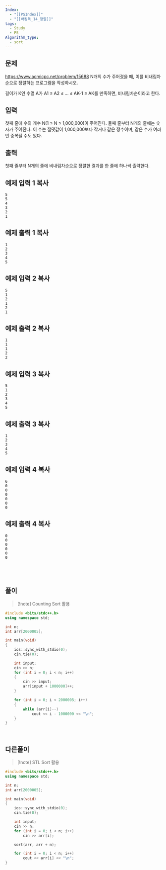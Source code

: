 ```yaml
---
Index:
  - "[[PSIndex]]"
  - "[[바킹독_14_정렬]]"
tags:
  - Study
  - PS
Algorithm_type:
  - sort
---
```


## 문제
https://www.acmicpc.net/problem/15688
N개의 수가 주어졌을 때, 이를 비내림차순으로 정렬하는 프로그램을 작성하시오.

길이가 K인 수열 A가 A1 ≤ A2 ≤ ... ≤ AK-1 ≤ AK를 만족하면, 비내림차순이라고 한다.

## 입력

첫째 줄에 수의 개수 N(1 ≤ N ≤ 1,000,000)이 주어진다. 둘째 줄부터 N개의 줄에는 숫자가 주어진다. 이 수는 절댓값이 1,000,000보다 작거나 같은 정수이며, 같은 수가 여러 번 중복될 수도 있다.

## 출력

첫째 줄부터 N개의 줄에 비내림차순으로 정렬한 결과를 한 줄에 하나씩 출력한다.

## 예제 입력 1 복사

```
5
5
4
3
2
1
```

## 예제 출력 1 복사

```
1
2
3
4
5
```

## 예제 입력 2 복사

```
5
1
2
1
2
1
```

## 예제 출력 2 복사

```
1
1
1
2
2
```

## 예제 입력 3 복사

```
5
1
2
3
4
5
```

## 예제 출력 3 복사

```
1
2
3
4
5
```

## 예제 입력 4 복사

```
6
0
0
0
0
0
0
```

## 예제 출력 4 복사

```
0
0
0
0
0
0
```

   
---
## 풀이
> [!note] Counting Sort 활용

```cpp
#include <bits/stdc++.h>
using namespace std;

int n;
int arr[2000005];

int main(void) 
{
	ios::sync_with_stdio(0);
	cin.tie(0);

	int input;
	cin >> n;
	for (int i = 0; i < n; i++)
	{
		cin >> input;
		arr[input + 1000000]++;
	}

	for (int i = 0; i < 2000005; i++)
	{
		while (arr[i]--)
			cout << i - 1000000 << "\n";
	}
}
```
   
   
## 다른풀이
> [!note] STL Sort 활용

```cpp
#include <bits/stdc++.h>
using namespace std;

int n;
int arr[2000005];

int main(void) 
{
	ios::sync_with_stdio(0);
	cin.tie(0);

	int input;
	cin >> n;
	for (int i = 0; i < n; i++)
		cin >> arr[i];

	sort(arr, arr + n);

	for (int i = 0; i < n; i++)
		cout << arr[i] << "\n";
}
```
